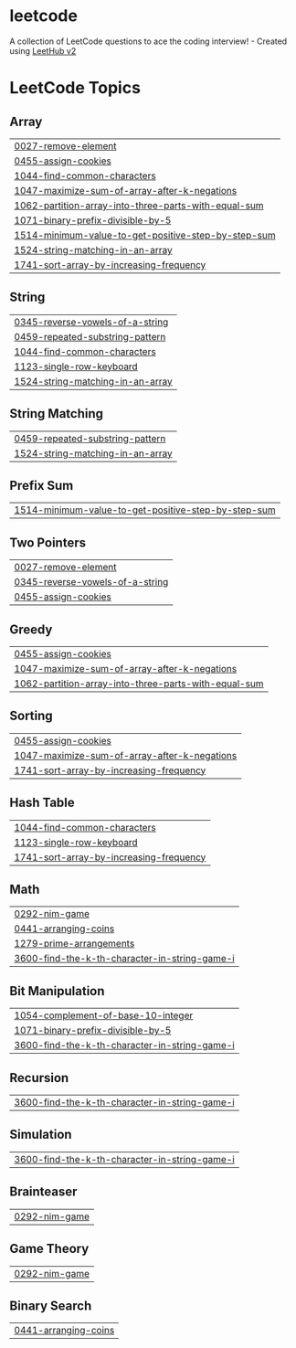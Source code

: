 # leetcode
A collection of LeetCode questions to ace the coding interview! - Created using [LeetHub v2](https://github.com/arunbhardwaj/LeetHub-2.0)

<!---LeetCode Topics Start-->
# LeetCode Topics
## Array
|  |
| ------- |
| [0027-remove-element](https://github.com/hasini28u/leetcode/tree/master/0027-remove-element) |
| [0455-assign-cookies](https://github.com/hasini28u/leetcode/tree/master/0455-assign-cookies) |
| [1044-find-common-characters](https://github.com/hasini28u/leetcode/tree/master/1044-find-common-characters) |
| [1047-maximize-sum-of-array-after-k-negations](https://github.com/hasini28u/leetcode/tree/master/1047-maximize-sum-of-array-after-k-negations) |
| [1062-partition-array-into-three-parts-with-equal-sum](https://github.com/hasini28u/leetcode/tree/master/1062-partition-array-into-three-parts-with-equal-sum) |
| [1071-binary-prefix-divisible-by-5](https://github.com/hasini28u/leetcode/tree/master/1071-binary-prefix-divisible-by-5) |
| [1514-minimum-value-to-get-positive-step-by-step-sum](https://github.com/hasini28u/leetcode/tree/master/1514-minimum-value-to-get-positive-step-by-step-sum) |
| [1524-string-matching-in-an-array](https://github.com/hasini28u/leetcode/tree/master/1524-string-matching-in-an-array) |
| [1741-sort-array-by-increasing-frequency](https://github.com/hasini28u/leetcode/tree/master/1741-sort-array-by-increasing-frequency) |
## String
|  |
| ------- |
| [0345-reverse-vowels-of-a-string](https://github.com/hasini28u/leetcode/tree/master/0345-reverse-vowels-of-a-string) |
| [0459-repeated-substring-pattern](https://github.com/hasini28u/leetcode/tree/master/0459-repeated-substring-pattern) |
| [1044-find-common-characters](https://github.com/hasini28u/leetcode/tree/master/1044-find-common-characters) |
| [1123-single-row-keyboard](https://github.com/hasini28u/leetcode/tree/master/1123-single-row-keyboard) |
| [1524-string-matching-in-an-array](https://github.com/hasini28u/leetcode/tree/master/1524-string-matching-in-an-array) |
## String Matching
|  |
| ------- |
| [0459-repeated-substring-pattern](https://github.com/hasini28u/leetcode/tree/master/0459-repeated-substring-pattern) |
| [1524-string-matching-in-an-array](https://github.com/hasini28u/leetcode/tree/master/1524-string-matching-in-an-array) |
## Prefix Sum
|  |
| ------- |
| [1514-minimum-value-to-get-positive-step-by-step-sum](https://github.com/hasini28u/leetcode/tree/master/1514-minimum-value-to-get-positive-step-by-step-sum) |
## Two Pointers
|  |
| ------- |
| [0027-remove-element](https://github.com/hasini28u/leetcode/tree/master/0027-remove-element) |
| [0345-reverse-vowels-of-a-string](https://github.com/hasini28u/leetcode/tree/master/0345-reverse-vowels-of-a-string) |
| [0455-assign-cookies](https://github.com/hasini28u/leetcode/tree/master/0455-assign-cookies) |
## Greedy
|  |
| ------- |
| [0455-assign-cookies](https://github.com/hasini28u/leetcode/tree/master/0455-assign-cookies) |
| [1047-maximize-sum-of-array-after-k-negations](https://github.com/hasini28u/leetcode/tree/master/1047-maximize-sum-of-array-after-k-negations) |
| [1062-partition-array-into-three-parts-with-equal-sum](https://github.com/hasini28u/leetcode/tree/master/1062-partition-array-into-three-parts-with-equal-sum) |
## Sorting
|  |
| ------- |
| [0455-assign-cookies](https://github.com/hasini28u/leetcode/tree/master/0455-assign-cookies) |
| [1047-maximize-sum-of-array-after-k-negations](https://github.com/hasini28u/leetcode/tree/master/1047-maximize-sum-of-array-after-k-negations) |
| [1741-sort-array-by-increasing-frequency](https://github.com/hasini28u/leetcode/tree/master/1741-sort-array-by-increasing-frequency) |
## Hash Table
|  |
| ------- |
| [1044-find-common-characters](https://github.com/hasini28u/leetcode/tree/master/1044-find-common-characters) |
| [1123-single-row-keyboard](https://github.com/hasini28u/leetcode/tree/master/1123-single-row-keyboard) |
| [1741-sort-array-by-increasing-frequency](https://github.com/hasini28u/leetcode/tree/master/1741-sort-array-by-increasing-frequency) |
## Math
|  |
| ------- |
| [0292-nim-game](https://github.com/hasini28u/leetcode/tree/master/0292-nim-game) |
| [0441-arranging-coins](https://github.com/hasini28u/leetcode/tree/master/0441-arranging-coins) |
| [1279-prime-arrangements](https://github.com/hasini28u/leetcode/tree/master/1279-prime-arrangements) |
| [3600-find-the-k-th-character-in-string-game-i](https://github.com/hasini28u/leetcode/tree/master/3600-find-the-k-th-character-in-string-game-i) |
## Bit Manipulation
|  |
| ------- |
| [1054-complement-of-base-10-integer](https://github.com/hasini28u/leetcode/tree/master/1054-complement-of-base-10-integer) |
| [1071-binary-prefix-divisible-by-5](https://github.com/hasini28u/leetcode/tree/master/1071-binary-prefix-divisible-by-5) |
| [3600-find-the-k-th-character-in-string-game-i](https://github.com/hasini28u/leetcode/tree/master/3600-find-the-k-th-character-in-string-game-i) |
## Recursion
|  |
| ------- |
| [3600-find-the-k-th-character-in-string-game-i](https://github.com/hasini28u/leetcode/tree/master/3600-find-the-k-th-character-in-string-game-i) |
## Simulation
|  |
| ------- |
| [3600-find-the-k-th-character-in-string-game-i](https://github.com/hasini28u/leetcode/tree/master/3600-find-the-k-th-character-in-string-game-i) |
## Brainteaser
|  |
| ------- |
| [0292-nim-game](https://github.com/hasini28u/leetcode/tree/master/0292-nim-game) |
## Game Theory
|  |
| ------- |
| [0292-nim-game](https://github.com/hasini28u/leetcode/tree/master/0292-nim-game) |
## Binary Search
|  |
| ------- |
| [0441-arranging-coins](https://github.com/hasini28u/leetcode/tree/master/0441-arranging-coins) |
<!---LeetCode Topics End-->